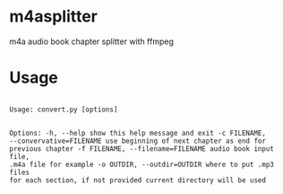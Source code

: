 m4asplitter
===========

m4a audio book chapter splitter with ffmpeg

Usage
==========
<p>
<code>
Usage: convert.py [options]

Options:
  -h, --help            show this help message and exit
  -c FILENAME, --convervative=FILENAME
                        use beginning of next chapter as end for previous
                        chapter
  -f FILENAME, --filename=FILENAME
                        audio book input file, .m4a file for example
  -o OUTDIR, --outdir=OUTDIR
                        where to put .mp3 files for each section, if not
                        provided current directory will be used
</code>
</p>